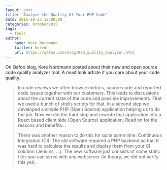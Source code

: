 ```yaml
---
layout: post
title: "Analyze the Quality Of Your PHP Code"
date: 2015-10-23 12:00:00
categories: October2015
tags:
  - Tools
author:
    name: Kore Nordmann
    twitter: koredn
    url: https://qafoo.com/blog/076_quality_analyzer.html
---
```


On Qafoo blog, Kore Nordmann posted about their new and open source code quality analyzer tool. A must look article if you care about your code quality.

> In code reviews we often browse metrics, source code and reported code issues together with our customers. This leads to discussions about the current state of the code and possible improvements. First we used a bunch of shells scripts for that. In a second step we developed a simple PHP (Open Source) application helping us to do the job. Now we did the third step and rewrote that application into a React based client side (Open Source) application. Read on for the reasons and benefits…
>
> There was another reason to do this for quite some time: Continuous Integration (CI). The old software required a PHP backend so that it was hard to calculate the results and display them from your CI solution (Jenkins, …). The new software just consists of some static files you can serve with any webserver (in theory, we did not verify this yet).